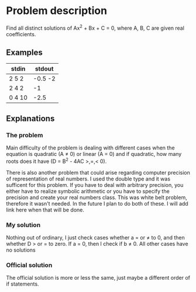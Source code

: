 ﻿# Problem description

Find all distinct solutions of Ax<sup>2</sup> + Bx + C = 0, where A, B, C are given real coefficients.

## Examples

| **stdin** | **stdout** |
|-----------|------------|
| 2 5 2     | -0.5 -2    |
| 2 4 2     | -1         |
| 0 4 10    | -2.5       |

## Explanations

### The problem

Main difficulty of the problem is dealing with different cases when the equation is quadratic (A ≠ 0) or linear (A = 0) and if quadratic,
how many roots does it have (D = B<sup>2</sup> - 4AC >,=,< 0).

There is also another problem that could arise regarding computer precision of representation of real numbers. I used the double type 
and it was sufficent for this problem. If you have to deal with arbitrary precision, you either have to realize symbolic arithmetic or 
you have to specify the precision and create your real numbers class. This was white belt problem, therefore it wasn't needed. In the
future I plan to do both of these. I will add link here when that will be done.

### My solution

Nothing out of ordinary, I just check cases whether a = or ≠ to 0, and then whether D > or = to zero. If a = 0, then I check if b ≠ 0. 
All other cases have no solutions

### Official solution

The official solution is more or less the same, just maybe a different order of if statements.
